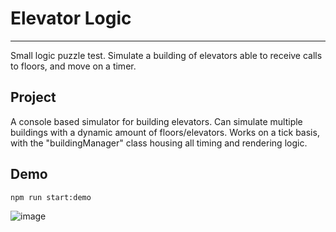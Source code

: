 # Elevator Logic
---
Small logic puzzle test.
Simulate a building of elevators able to receive calls to floors, and move on a timer.

## Project
A console based simulator for building elevators. Can simulate multiple buildings with a dynamic amount of floors/elevators.
Works on a tick basis, with the "buildingManager" class housing all timing and rendering logic.

## Demo
```shell
npm run start:demo
```
![image](https://github.com/itsJess1ca/elevator-algo/assets/3669317/c3415400-3b28-4692-b2b3-41dae928fb8c)
